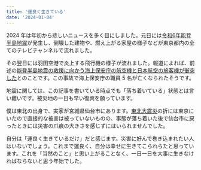 ```yaml
---
title: '運良く生きている'
date: '2024-01-04'
---
```


2024 年は年初から悲しいニュースを多く目にしました。元日には[令和6年能登半島地震](https://ja.wikipedia.org/wiki/%E4%BB%A4%E5%92%8C6%E5%B9%B4%E8%83%BD%E7%99%BB%E5%8D%8A%E5%B3%B6%E5%9C%B0%E9%9C%87)が発生し、倒壊した建物や、燃え上がる家屋の様子などが東京都内の全てのテレビチャンネルで流れました。

その翌日には羽田空港で炎上する飛行機の様子が流れました。報道によれば、前述の[能登半島地震の救援に向かう海上保安庁の航空機と日本航空の旅客機が衝突した](https://ja.wikipedia.org/wiki/%E6%97%A5%E6%9C%AC%E8%88%AA%E7%A9%BA516%E4%BE%BF%E8%A1%9D%E7%AA%81%E7%82%8E%E4%B8%8A%E4%BA%8B%E6%95%85)とのことです。この事故で海上保安庁の職員 5 名が亡くなられたそうです。

地震に関しては、この記事を書いている時点でも「落ち着いている」状態とは言い難いです。被災地の一日も早い復興を願っています。

僕は東北の出身で、実家が宮城県仙台市にあります。[東北大震災](https://ja.wikipedia.org/wiki/%E6%9D%B1%E6%97%A5%E6%9C%AC%E5%A4%A7%E9%9C%87%E7%81%BD)の折には東京にいたので直接的な被害は被っていないものの、事態が落ち着いた後で仙台市に戻ったときには災害の爪痕の大きさを感じずにはいられませんでした。

自分は「運良く生きているだけ」だと感じます。災害に好んで巻き込まれたい人はいないでしょう。これまで運良く、自分は幸せに生きてこられらたと思っています。これを「当然のこと」と思い上がることなく、一日一日を大事に生きなければならないと思う年始でした。
